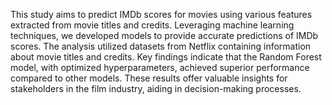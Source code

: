 This study aims to predict IMDb scores for movies using various features extracted from movie titles and credits. 
Leveraging machine learning techniques, we developed models to provide accurate predictions of IMDb scores. 
The analysis utilized datasets from Netflix containing information about movie titles and credits.
Key findings indicate that the Random Forest model, with optimized hyperparameters, achieved superior performance compared to other models. 
These results offer valuable insights for stakeholders in the film industry, aiding in decision-making processes.
